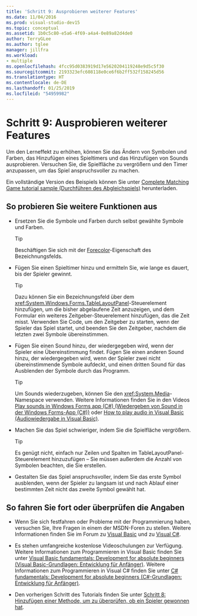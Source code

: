 ```yaml
---
title: 'Schritt 9: Ausprobieren weiterer Features'
ms.date: 11/04/2016
ms.prod: visual-studio-dev15
ms.topic: conceptual
ms.assetid: 1b0c5c80-e5a6-4f69-a4a4-0e89a82d4de0
author: TerryGLee
ms.author: tglee
manager: jillfra
ms.workload:
- multiple
ms.openlocfilehash: 4fcc95d0383919d17e5620204119248e9d5c5f30
ms.sourcegitcommit: 2193323efc608118e0ce6f6b2ff532f158245d56
ms.translationtype: HT
ms.contentlocale: de-DE
ms.lasthandoff: 01/25/2019
ms.locfileid: "54959982"
---
```

# <a name="step-9-try-other-features"></a>Schritt 9: Ausprobieren weiterer Features
Um den Lerneffekt zu erhöhen, können Sie das Ändern von Symbolen und Farben, das Hinzufügen eines Spieltimers und das Hinzufügen von Sounds ausprobieren. Versuchen Sie, die Spielfläche zu vergrößern und den Timer anzupassen, um das Spiel anspruchsvoller zu machen.

 Ein vollständige Version des Beispiels können Sie unter [Complete Matching Game tutorial sample (Durchführen des Abgleichspiels)](https://code.msdn.microsoft.com/Complete-Matching-Game-4cffddba) herunterladen.

## <a name="to-try-other-features"></a>So probieren Sie weitere Funktionen aus

-   Ersetzen Sie die Symbole und Farben durch selbst gewählte Symbole und Farben.

    > [!TIP]
    >  Beschäftigen Sie sich mit der [Forecolor](<xref:System.Windows.Forms.Control.ForeColor%2A>)-Eigenschaft des Bezeichnungsfelds.

-   Fügen Sie einen Spieltimer hinzu und ermitteln Sie, wie lange es dauert, bis der Spieler gewinnt.

    > [!TIP]
    >  Dazu können Sie ein Bezeichnungsfeld über dem <xref:System.Windows.Forms.TableLayoutPanel>-Steuerelement hinzufügen, um die bisher abgelaufene Zeit anzuzeigen, und dem Formular ein weiteres Zeitgeber-Steuerelement hinzufügen, das die Zeit misst. Verwenden Sie Code, um den Zeitgeber zu starten, wenn der Spieler das Spiel startet, und beenden Sie den Zeitgeber, nachdem die letzten zwei Symbole übereinstimmen.

-   Fügen Sie einen Sound hinzu, der wiedergegeben wird, wenn der Spieler eine Übereinstimmung findet. Fügen Sie einen anderen Sound hinzu, der wiedergegeben wird, wenn der Spieler zwei nicht übereinstimmende Symbole aufdeckt, und einen dritten Sound für das Ausblenden der Symbole durch das Programm.

    > [!TIP]
    >  Um Sounds wiederzugeben, können Sie den <xref:System.Media>-Namespace verwenden. Weitere Informationen finden Sie in den Videos [Play sounds in Windows Forms app (C#) (Wiedergeben von Sound in der Windows Forms-App (C#))](http://youtu.be/qOh4ooHg1UU) oder [How to play audio in Visual Basic (Audiowiedergabe in Visual Basic)](http://youtu.be/-4oPDeQrtMs).

-   Machen Sie das Spiel schwieriger, indem Sie die Spielfläche vergrößern.

    > [!TIP]
    >  Es genügt nicht, einfach nur Zeilen und Spalten im TableLayoutPanel-Steuerelement hinzuzufügen – Sie müssen außerdem die Anzahl von Symbolen beachten, die Sie erstellen.

-   Gestalten Sie das Spiel anspruchsvoller, indem Sie das erste Symbol ausblenden, wenn der Spieler zu langsam ist und nach Ablauf einer bestimmten Zeit nicht das zweite Symbol gewählt hat.

## <a name="to-continue-or-review"></a>So fahren Sie fort oder überprüfen die Angaben

-   Wenn Sie sich festfahren oder Probleme mit der Programmierung haben, versuchen Sie, Ihre Fragen in einem der MSDN-Foren zu stellen. Weitere Informationen finden Sie im Forum zu [Visual Basic](https://social.msdn.microsoft.com/Forums/vstudio/home?forum=vbgeneral) und zu [Visual C#](https://social.msdn.microsoft.com/Forums/vstudio/home?forum=csharpgeneral).

-   Es stehen umfangreiche kostenlose Videoschulungen zur Verfügung. Weitere Informationen zum Programmieren in Visual Basic finden Sie unter [Visual Basic fundamentals: Development for absolute beginners (Visual Basic-Grundlagen: Entwicklung für Anfänger)](https://channel9.msdn.com/Series/Visual-Basic-Development-for-Absolute-Beginners). Weitere Informationen zum Programmieren in Visual C# finden Sie unter [C# fundamentals: Development for absolute beginners (C#-Grundlagen: Entwicklung für Anfänger)](https://channel9.msdn.com/Series/C-Sharp-Fundamentals-Development-for-Absolute-Beginners).

-   Den vorherigen Schritt des Tutorials finden Sie unter [Schritt 8: Hinzufügen einer Methode, um zu überprüfen, ob ein Spieler gewonnen hat](../ide/step-8-add-a-method-to-verify-whether-the-player-won.md).
